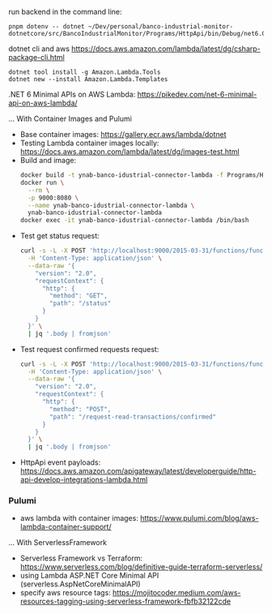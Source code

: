 run backend in the command line:

```
pnpm dotenv -- dotnet ~/Dev/personal/banco-industrial-monitor-dotnetcore/src/BancoIndustrialMonitor/Programs/HttpApi/bin/Debug/net6.0/HttpApi.dll
```

dotnet cli and aws
https://docs.aws.amazon.com/lambda/latest/dg/csharp-package-cli.html

```
dotnet tool install -g Amazon.Lambda.Tools
dotnet new --install Amazon.Lambda.Templates
```

.NET 6 Minimal APIs on AWS Lambda:
https://pikedev.com/net-6-minimal-api-on-aws-lambda/

... With Container Images and Pulumi

- Base container images: https://gallery.ecr.aws/lambda/dotnet
- Testing Lambda container images locally: https://docs.aws.amazon.com/lambda/latest/dg/images-test.html
- Build and image:
  ```bash
  docker build -t ynab-banco-idustrial-connector-lambda -f Programs/HttpApi/Dockerfile .
  docker run \
    --rm \
    -p 9000:8080 \
    --name ynab-banco-idustrial-connector-lambda \
    ynab-banco-idustrial-connector-lambda
  docker exec -it ynab-banco-idustrial-connector-lambda /bin/bash
  ```
- Test get status request:
  ```bash
  curl -s -L -X POST 'http://localhost:9000/2015-03-31/functions/function/invocations' \
    -H 'Content-Type: application/json' \
    --data-raw '{
      "version": "2.0",
      "requestContext": {
        "http": {
          "method": "GET",
          "path": "/status"
        }
      }
    }' \
    | jq '.body | fromjson'
  ```
- Test request confirmed requests request:
  ```bash
  curl -s -L -X POST 'http://localhost:9000/2015-03-31/functions/function/invocations' \
    -H 'Content-Type: application/json' \
    --data-raw '{
      "version": "2.0",
      "requestContext": {
        "http": {
          "method": "POST",
          "path": "/request-read-transactions/confirmed"
        }
      }
    }' \
    | jq '.body | fromjson'
  ```
- HttpApi event payloads: https://docs.aws.amazon.com/apigateway/latest/developerguide/http-api-develop-integrations-lambda.html

### Pulumi

- aws lambda with container images: https://www.pulumi.com/blog/aws-lambda-container-support/

... With ServerlessFramework

- Serverless Framework vs Terraform: https://www.serverless.com/blog/definitive-guide-terraform-serverless/
- using Lambda ASP.NET Core Minimal API (serverless.AspNetCoreMinimalAPI)
- specify aws resource tags: https://mojitocoder.medium.com/aws-resources-tagging-using-serverless-framework-fbfb32122cde
